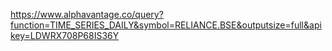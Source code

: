https://www.alphavantage.co/query?function=TIME_SERIES_DAILY&symbol=RELIANCE.BSE&outputsize=full&apikey=LDWRX708P68IS36Y